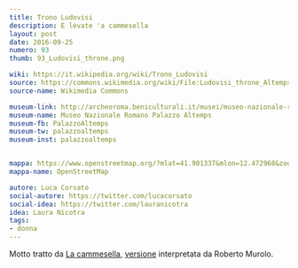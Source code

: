 ```yaml
---
title: Trono Ludovisi
description: E lèvate 'a cammesella
layout: post
date: 2016-09-25
numero: 93
thumb: 93_Ludovisi_throne.png

wiki: https://it.wikipedia.org/wiki/Trono_Ludovisi
source: https://commons.wikimedia.org/wiki/File:Ludovisi_throne_Altemps_Inv8570.jpg
source-name: Wikimedia Commons

museum-link: http://archeoroma.beniculturali.it/musei/museo-nazionale-romano-palazzo-altemps
museum-name: Museo Nazionale Romano Palazzo Altemps
museum-fb: PalazzoAltemps
museum-tw: palazzoaltemps
museum-inst: palazzoaltemps


mappa: https://www.openstreetmap.org/?mlat=41.901337&mlon=12.472968&zoom=15#map=15/41.9013/12.4730
mappa-name: OpenStreetMap

autore: Luca Corsato
social-autore: https://twitter.com/lucacorsato
social-idea: https://twitter.com/lauranicotra
idea: Laura Nicotra
tags:
- donna
---
```


Motto tratto da [La cammesella](https://nap.wikipedia.org/wiki/La_cammesella), [versione](https://www.youtube.com/embed/0ByGjRaxxj8) interpretata da Roberto Murolo.
